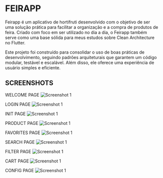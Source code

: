 # FEIRAPP

Feirapp é um aplicativo de hortifruti desenvolvido com o objetivo de ser uma solução prática para facilitar a organização e a compra de produtos de feira. Criado com foco em ser utilizado no dia a dia, o Feirapp também serve como uma base sólida para meus estudos sobre Clean Architecture no Flutter.

Este projeto foi construído para consolidar o uso de boas práticas de desenvolvimento, seguindo padrões arquiteturais que garantem um código modular, testável e escalável. Além disso, ele oferece uma experiência de usuário simples e eficiente.


## SCREENSHOTS

WELCOME PAGE
![Screenshot 1](screenshots/Screenshot_33.png)

LOGIN PAGE
![Screenshot 1](screenshots/Screenshot_34.png)

INIT PAGE
![Screenshot 1](screenshots/Screenshot_35.png)

PRODUCT PAGE
![Screenshot 1](screenshots/Screenshot_36.png)

FAVORITES PAGE
![Screenshot 1](screenshots/Screenshot_37.png)

SEARCH PAGE
![Screenshot 1](screenshots/Screenshot_38.png)

FILTER PAGE
![Screenshot 1](screenshots/Screenshot_39.png)

CART PAGE
![Screenshot 1](screenshots/Screenshot_40.png)

CONFIG PAGE
![Screenshot 1](screenshots/Screenshot_40.png)
